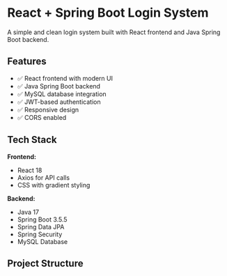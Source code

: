 # React + Spring Boot Login System

A simple and clean login system built with React frontend and Java Spring Boot backend.

## Features

- ✅ React frontend with modern UI
- ✅ Java Spring Boot backend
- ✅ MySQL database integration
- ✅ JWT-based authentication
- ✅ Responsive design
- ✅ CORS enabled

## Tech Stack

**Frontend:**
- React 18
- Axios for API calls
- CSS with gradient styling

**Backend:**
- Java 17
- Spring Boot 3.5.5
- Spring Data JPA
- Spring Security
- MySQL Database

## Project Structure

